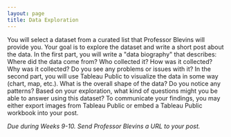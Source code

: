 ```yaml
---
layout: page
title: Data Exploration
---
```


You will select a dataset from a curated list that Professor Blevins will provide you. Your goal is to explore the dataset and write a short post about the data. In the first part, you will write a "data biography" that describes: Where did the data come from? Who collected it? How was it collected? Why was it collected? Do you see any problems or issues with it? In the second part, you will use Tableau Public to visualize the data in some way (chart, map, etc.). What is the overall shape of the data? Do you notice any patterns? Based on your exploration, what kind of questions might you be able to answer using this dataset? To communicate your findings, you may either export images from Tableau Public or embed a Tableau Public workbook into your post.

*Due during Weeks 9-10. Send Professor Blevins a URL to your post.*